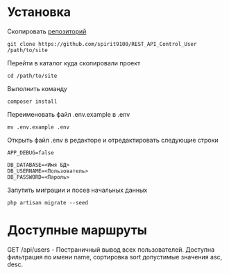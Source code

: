 # Установка
Скопировать [репозиторий](https://github.com/spirit9100/REST_API_control_user)
```
git clone https://github.com/spirit9100/REST_API_Control_User /path/to/site
```
Перейти в каталог куда скопировали проект
```
cd /path/to/site
```
Выполнить команду 
```
composer install
```
Переименовать файл .env.example в .env

```
mv .env.example .env
```

Открыть файл .env в редакторе и отредактировать следующие строки
```
APP_DEBUG=false

DB_DATABASE=<Имя БД>
DB_USERNAME=<Пользователь>
DB_PASSWORD=<Пароль>
```

Запутить миграции и посев начальных данных
```
php artisan migrate --seed
```
# Доступные маршруты
GET /api/users - Постраничный вывод всех пользователей. Доступна фильтрация
по имени name, сортировка sort допустимые значения asc, desc.


